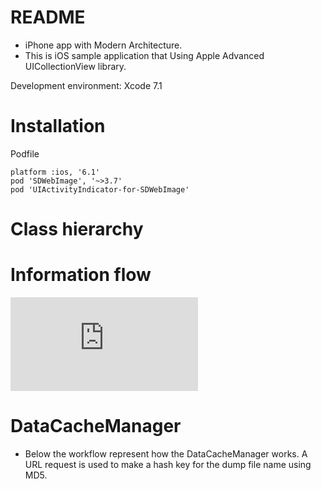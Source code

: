 # README #

- iPhone app with Modern Architecture.
- This is iOS sample application that Using Apple Advanced UICollectionView library.

Development environment: 
Xcode 7.1

# Installation

Podfile

    platform :ios, '6.1'
    pod 'SDWebImage', '~>3.7'
    pod 'UIActivityIndicator-for-SDWebImage'

# Class hierarchy

# Information flow
![Information flow](https://www.github.com/4dot/ShowMeTheMovie/master/doc/program/ShowMeTheMovie_information_flow.pdf)

# DataCacheManager

- Below the workflow represent how the DataCacheManager works. A URL request is used to make a hash key for the dump file name using MD5. 
